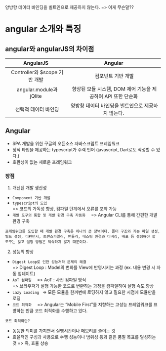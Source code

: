 양방향 데이터 바인딩을 빌트인으로 제공하지 않는다. => 이게 무슨말??

# angular 소개와 특징
## angular와 angularJS의 차이점
| AngularJS | Angular |
| :---: | :---: |
|  Controller와 $scope 기반 개발 | 컴포넌트 기반 개발 |
|  angular.module과 jQlite | 향상된 모듈 시스템, DOM 제어 기능을 제공하며 API 또한 단순화 |
|  선택적 데이터 바인딩 | 양방향 데이터 바인딩을 빌트인으로 제공하지 않는다. |

## Angular
- SPA 개발을 위한 구글의 오픈소스 자바스크립트 프레임워크
- 정적 타입을 제공하는 typescript가 주력 언어 (javascript, Dart로도 작성할 수 있다.)
- 호환성이 없는 새로운 프레임워크

### 장점
1. 개선된 개발 생산성
  - `Component 기반 개발`
  - `typescript의 도입`  
    => 코드의 가독성 향상, 컴파일 단계에서 오류를 포착 가능
  - `개발 도구의 통합 및 개발 환경 구축 자동화  `
    => Angular CLI를 통해 간편한 개발환경 구축 

```
프레임워크를 도입할 때 개발 환경 구축은 하나의 큰 장벽이다. 폴더 구조와 기본 파일 생성, 빌드 설정, 디펜던시, 트랜스파일러, 번들러, 테스팅 환경과 디버깅, 배포 등 설정해야 할 도구는 많고 설정 방법은 익숙하지 않기 때문이다.
```

2. 성능의 향상
  - `Digest Loop로 인한 성능저하 문제의 해결`  
    => Digest Loop : Model의 변화를 View에 반영시키는 과정 (ex. 내용 변경 시 자동 업데이트)
  - `AoT 컴파일  `
    => AoT : 사전 컴파일 방식  
    => 브라우저가 실행 가능한 코드로 변환하는 과정을 컴파일하여 실행 속도 향상
  - `Lazy Loading ` 
    => 모든 모듈을 한꺼번에 로딩하지 않고 필요한 시점에 모듈만을 로딩
  - `코드 최적화  `
    => Angular는 “Mobile First”를 지향하는 고성능 프레임워크를 표방하는 만큼 코드 최적화를 수행하고 있다.


`코드 최적화란?`
- 동등한 의미를 가지면서 실행시간이나 메모리를 줄이는 것
- 효율적인 구성과 사용으로 수행 성능이나 범위성 등과 같은 품질 목표를 달성하는 것 => 즉, 효율 상승
